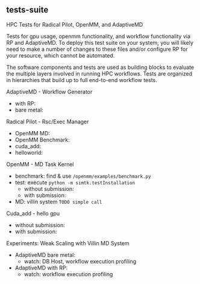 ## tests-suite
HPC Tests for Radical Pilot, OpenMM, and AdaptiveMD

Tests for gpu usage, openmm functionality, and workflow functionality via RP and AdaptiveMD.
To deploy this test suite on your system, you will likely need to make a number of changes to
these files and/or configure RP for your resource, which cannot be automated. 

The software components and tests are used as building blocks to evaluate the multiple
layers involved in running HPC workflows. Tests are organized in hierarchies that build up
to full end-to-end workflow tests.

AdaptiveMD - Workflow Generator
 - with RP:
 - bare metal:

Radical Pilot - Rsc/Exec Manager
 - OpenMM MD:
 - OpenMM Benchmark:
 - cuda_add:
 - helloworld:

OpenMM - MD Task Kernel
 - benchmark: find & use `/openmm/examples/benchmark.py`
 - test: execute `python -m simtk.testInstallation`
   - without submission:
   - with submission:
 - MD: villin system `TODO simple call`
 
Cuda_add - hello gpu
 - without submission:
 - with submission:

Experiments: Weak Scaling with Villin MD System
 - AdaptiveMD bare metal:
   - watch: DB Host, workflow execution profiling
 - AdaptiveMD with RP:
   - watch: workflow execution profiling
